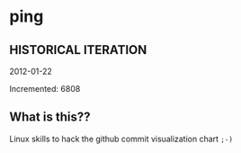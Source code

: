 # ping

## HISTORICAL ITERATION
2012-01-22

Incremented: 6808

## What is this?? 
Linux skills to hack the github commit visualization chart `;-)`
